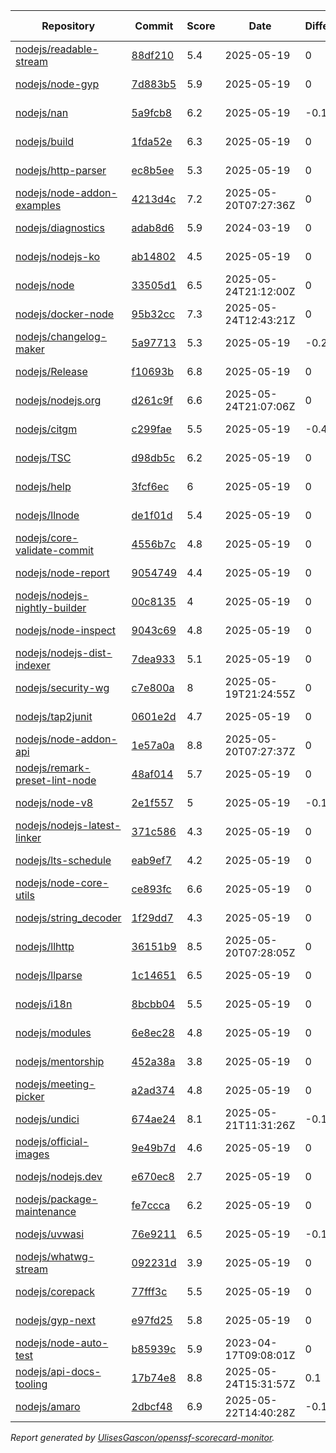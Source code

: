 <!-- OPENSSF-SCORECARD-MONITOR:START -->

| Repository | Commit | Score | Date | Difference | Report Link |
| -- | -- | -- | -- | -- | -- |
| [nodejs/readable-stream](https://github.com/nodejs/readable-stream) | [88df210](https://github.com/nodejs/readable-stream/commit/88df21041dc26c210fab3e074ab6bb681a604b8e) | 5.4 | 2025-05-19 | 0 | [Full Report](https://deps.dev/project/github/nodejs%2Freadable-stream) |
| [nodejs/node-gyp](https://github.com/nodejs/node-gyp) | [7d883b5](https://github.com/nodejs/node-gyp/commit/7d883b5cf4c26e76065201f85b0be36d5ebdcc0e) | 5.9 | 2025-05-19 | 0 | [Full Report](https://deps.dev/project/github/nodejs%2Fnode-gyp) |
| [nodejs/nan](https://github.com/nodejs/nan) | [5a9fcb8](https://github.com/nodejs/nan/commit/5a9fcb8f9db0a3de3f74f1fdacb5fe65f190307e) | 6.2 | 2025-05-19 | -0.1 | [Full Report](https://deps.dev/project/github/nodejs%2Fnan) |
| [nodejs/build](https://github.com/nodejs/build) | [1fda52e](https://github.com/nodejs/build/commit/1fda52eeea653288d7ab2db4a93f507e78d81052) | 6.3 | 2025-05-19 | 0 | [Full Report](https://deps.dev/project/github/nodejs%2Fbuild) |
| [nodejs/http-parser](https://github.com/nodejs/http-parser) | [ec8b5ee](https://github.com/nodejs/http-parser/commit/ec8b5ee63f0e51191ea43bb0c6eac7bfbff3141d) | 5.3 | 2025-05-19 | 0 | [Full Report](https://deps.dev/project/github/nodejs%2Fhttp-parser) |
| [nodejs/node-addon-examples](https://github.com/nodejs/node-addon-examples) | [4213d4c](https://github.com/nodejs/node-addon-examples/commit/4213d4c9d07996ae68629c67926251e117f8e52a) | 7.2 | 2025-05-20T07:27:36Z | 0 | [Full Report](https://deps.dev/project/github/nodejs%2Fnode-addon-examples) |
| [nodejs/diagnostics](https://github.com/nodejs/diagnostics) | [adab8d6](https://github.com/nodejs/diagnostics/commit/adab8d62aca9e47928570c29e7e5908a0f825039) | 5.9 | 2024-03-19 | 0 | [Full Report](https://deps.dev/project/github/nodejs%2Fdiagnostics) |
| [nodejs/nodejs-ko](https://github.com/nodejs/nodejs-ko) | [ab14802](https://github.com/nodejs/nodejs-ko/commit/ab14802dc2e7288bdc4353a24176dce2f4ba9dff) | 4.5 | 2025-05-19 | 0 | [Full Report](https://deps.dev/project/github/nodejs%2Fnodejs-ko) |
| [nodejs/node](https://github.com/nodejs/node) | [33505d1](https://github.com/nodejs/node/commit/33505d1bb0802e6848a07540a6fd6ad78870f441) | 6.5 | 2025-05-24T21:12:00Z | 0 | [Full Report](https://deps.dev/project/github/nodejs%2Fnode) |
| [nodejs/docker-node](https://github.com/nodejs/docker-node) | [95b32cc](https://github.com/nodejs/docker-node/commit/95b32cceccb1aca6c90dd1f2661946b1bba7b64b) | 7.3 | 2025-05-24T12:43:21Z | 0 | [Full Report](https://deps.dev/project/github/nodejs%2Fdocker-node) |
| [nodejs/changelog-maker](https://github.com/nodejs/changelog-maker) | [5a97713](https://github.com/nodejs/changelog-maker/commit/5a97713ef473bd39ea3dff1a022b674556c284b7) | 5.3 | 2025-05-19 | -0.2 | [Full Report](https://deps.dev/project/github/nodejs%2Fchangelog-maker) |
| [nodejs/Release](https://github.com/nodejs/Release) | [f10693b](https://github.com/nodejs/Release/commit/f10693b17b192f59d89511f733270819a3478c1a) | 6.8 | 2025-05-19 | 0 | [Full Report](https://deps.dev/project/github/nodejs%2Frelease) |
| [nodejs/nodejs.org](https://github.com/nodejs/nodejs.org) | [d261c9f](https://github.com/nodejs/nodejs.org/commit/d261c9f4942aac5f48e115669103b40f68bf9a01) | 6.6 | 2025-05-24T21:07:06Z | 0 | [Full Report](https://deps.dev/project/github/nodejs%2Fnodejs.org) |
| [nodejs/citgm](https://github.com/nodejs/citgm) | [c299fae](https://github.com/nodejs/citgm/commit/c299fae577ad328689ddf477310dfdd720f97e70) | 5.5 | 2025-05-19 | -0.4 | [Full Report](https://deps.dev/project/github/nodejs%2Fcitgm) |
| [nodejs/TSC](https://github.com/nodejs/TSC) | [d98db5c](https://github.com/nodejs/TSC/commit/d98db5c241f62cc9cf223e9166386d55273bc119) | 6.2 | 2025-05-19 | 0 | [Full Report](https://deps.dev/project/github/nodejs%2Ftsc) |
| [nodejs/help](https://github.com/nodejs/help) | [3fcf6ec](https://github.com/nodejs/help/commit/3fcf6ec5d53714dc242023757ca8927075c6aebb) | 6 | 2025-05-19 | 0 | [Full Report](https://deps.dev/project/github/nodejs%2Fhelp) |
| [nodejs/llnode](https://github.com/nodejs/llnode) | [de1f01d](https://github.com/nodejs/llnode/commit/de1f01d70a5c58111dd873d340f898023e4e8fe6) | 5.4 | 2025-05-19 | 0 | [Full Report](https://deps.dev/project/github/nodejs%2Fllnode) |
| [nodejs/core-validate-commit](https://github.com/nodejs/core-validate-commit) | [4556b7c](https://github.com/nodejs/core-validate-commit/commit/4556b7ced175f8802ef32a0cb1af273e9bab5c24) | 4.8 | 2025-05-19 | 0 | [Full Report](https://deps.dev/project/github/nodejs%2Fcore-validate-commit) |
| [nodejs/node-report](https://github.com/nodejs/node-report) | [9054749](https://github.com/nodejs/node-report/commit/90547492f5da29948b00a19b13490b2ebe2c0cd6) | 4.4 | 2025-05-19 | 0 | [Full Report](https://deps.dev/project/github/nodejs%2Fnode-report) |
| [nodejs/nodejs-nightly-builder](https://github.com/nodejs/nodejs-nightly-builder) | [00c8135](https://github.com/nodejs/nodejs-nightly-builder/commit/00c8135102b0e272ed1d8950845a5412cc9bc237) | 4 | 2025-05-19 | 0 | [Full Report](https://deps.dev/project/github/nodejs%2Fnodejs-nightly-builder) |
| [nodejs/node-inspect](https://github.com/nodejs/node-inspect) | [9043c69](https://github.com/nodejs/node-inspect/commit/9043c6986822cf499829c079f9a7debf0a95403f) | 4.8 | 2025-05-19 | 0 | [Full Report](https://deps.dev/project/github/nodejs%2Fnode-inspect) |
| [nodejs/nodejs-dist-indexer](https://github.com/nodejs/nodejs-dist-indexer) | [7dea933](https://github.com/nodejs/nodejs-dist-indexer/commit/7dea933b4d0cbff8e9c6d189271a1f2350a255a9) | 5.1 | 2025-05-19 | 0 | [Full Report](https://deps.dev/project/github/nodejs%2Fnodejs-dist-indexer) |
| [nodejs/security-wg](https://github.com/nodejs/security-wg) | [c7e800a](https://github.com/nodejs/security-wg/commit/c7e800a13042c91e685385076aa2620993fa31aa) | 8 | 2025-05-19T21:24:55Z | 0 | [Full Report](https://deps.dev/project/github/nodejs%2Fsecurity-wg) |
| [nodejs/tap2junit](https://github.com/nodejs/tap2junit) | [0601e2d](https://github.com/nodejs/tap2junit/commit/0601e2df056c9a6625eba78c627eab405d09caa8) | 4.7 | 2025-05-19 | 0 | [Full Report](https://deps.dev/project/github/nodejs%2Ftap2junit) |
| [nodejs/node-addon-api](https://github.com/nodejs/node-addon-api) | [1e57a0a](https://github.com/nodejs/node-addon-api/commit/1e57a0ae82786c320c784ec6b67f357c85733132) | 8.8 | 2025-05-20T07:27:37Z | 0 | [Full Report](https://deps.dev/project/github/nodejs%2Fnode-addon-api) |
| [nodejs/remark-preset-lint-node](https://github.com/nodejs/remark-preset-lint-node) | [48af014](https://github.com/nodejs/remark-preset-lint-node/commit/48af014f2c9b0e6cb97c2c3aa0309dc95aa20d35) | 5.7 | 2025-05-19 | 0 | [Full Report](https://deps.dev/project/github/nodejs%2Fremark-preset-lint-node) |
| [nodejs/node-v8](https://github.com/nodejs/node-v8) | [2e1f557](https://github.com/nodejs/node-v8/commit/2e1f557df07e5f89aaad4e0b2f60f1e6c4516251) | 5 | 2025-05-19 | -0.1 | [Full Report](https://deps.dev/project/github/nodejs%2Fnode-v8) |
| [nodejs/nodejs-latest-linker](https://github.com/nodejs/nodejs-latest-linker) | [371c586](https://github.com/nodejs/nodejs-latest-linker/commit/371c586c7b245689a97ef6f6757404a80c318f75) | 4.3 | 2025-05-19 | 0 | [Full Report](https://deps.dev/project/github/nodejs%2Fnodejs-latest-linker) |
| [nodejs/lts-schedule](https://github.com/nodejs/lts-schedule) | [eab9ef7](https://github.com/nodejs/lts-schedule/commit/eab9ef75103b4f2741f995d2eb69bb3e0f8ad135) | 4.2 | 2025-05-19 | 0 | [Full Report](https://deps.dev/project/github/nodejs%2Flts-schedule) |
| [nodejs/node-core-utils](https://github.com/nodejs/node-core-utils) | [ce893fc](https://github.com/nodejs/node-core-utils/commit/ce893fc1f2048ab67547f60ddf00739fa7dca963) | 6.6 | 2025-05-19 | 0 | [Full Report](https://deps.dev/project/github/nodejs%2Fnode-core-utils) |
| [nodejs/string_decoder](https://github.com/nodejs/string_decoder) | [1f29dd7](https://github.com/nodejs/string_decoder/commit/1f29dd715a6c829da89e869af7dafc231c20ed9f) | 4.3 | 2025-05-19 | 0 | [Full Report](https://deps.dev/project/github/nodejs%2Fstring_decoder) |
| [nodejs/llhttp](https://github.com/nodejs/llhttp) | [36151b9](https://github.com/nodejs/llhttp/commit/36151b9a7d6320072e24e472a769a5e09f9e969d) | 8.5 | 2025-05-20T07:28:05Z | 0 | [Full Report](https://deps.dev/project/github/nodejs%2Fllhttp) |
| [nodejs/llparse](https://github.com/nodejs/llparse) | [1c14651](https://github.com/nodejs/llparse/commit/1c1465134945630c5b91c847f37b661cb3a617b7) | 6.5 | 2025-05-19 | 0 | [Full Report](https://deps.dev/project/github/nodejs%2Fllparse) |
| [nodejs/i18n](https://github.com/nodejs/i18n) | [8bcbb04](https://github.com/nodejs/i18n/commit/8bcbb04a212b5ea65ba362407d1c65a3aaefc392) | 5.5 | 2025-05-19 | 0 | [Full Report](https://deps.dev/project/github/nodejs%2Fi18n) |
| [nodejs/modules](https://github.com/nodejs/modules) | [6e8ec28](https://github.com/nodejs/modules/commit/6e8ec28d20993ed8a7815c82255471ac628f2c3d) | 4.8 | 2025-05-19 | 0 | [Full Report](https://deps.dev/project/github/nodejs%2Fmodules) |
| [nodejs/mentorship](https://github.com/nodejs/mentorship) | [452a38a](https://github.com/nodejs/mentorship/commit/452a38aec26bb4d9256b2dcde79c51ffd44cd2b7) | 3.8 | 2025-05-19 | 0 | [Full Report](https://deps.dev/project/github/nodejs%2Fmentorship) |
| [nodejs/meeting-picker](https://github.com/nodejs/meeting-picker) | [a2ad374](https://github.com/nodejs/meeting-picker/commit/a2ad374b844dffc54986b48c5e9bd53544046e21) | 4.8 | 2025-05-19 | 0 | [Full Report](https://deps.dev/project/github/nodejs%2Fmeeting-picker) |
| [nodejs/undici](https://github.com/nodejs/undici) | [674ae24](https://github.com/nodejs/undici/commit/674ae24d6e61a3ef62b4b3e8677fcae52c0fa068) | 8.1 | 2025-05-21T11:31:26Z | -0.1 | [Full Report](https://deps.dev/project/github/nodejs%2Fundici) |
| [nodejs/official-images](https://github.com/nodejs/official-images) | [9e49b7d](https://github.com/nodejs/official-images/commit/9e49b7d2201238df6457a446a2573cd2fc7fa189) | 4.6 | 2025-05-19 | 0 | [Full Report](https://deps.dev/project/github/nodejs%2Fofficial-images) |
| [nodejs/nodejs.dev](https://github.com/nodejs/nodejs.dev) | [e670ec8](https://github.com/nodejs/nodejs.dev/commit/e670ec88c82119ed3141d97e24a2e98630a304c9) | 2.7 | 2025-05-19 | 0 | [Full Report](https://deps.dev/project/github/nodejs%2Fnodejs.dev) |
| [nodejs/package-maintenance](https://github.com/nodejs/package-maintenance) | [fe7ccca](https://github.com/nodejs/package-maintenance/commit/fe7cccac6f9a8e0628cb3fe0173c6822240e5eb8) | 6.2 | 2025-05-19 | 0 | [Full Report](https://deps.dev/project/github/nodejs%2Fpackage-maintenance) |
| [nodejs/uvwasi](https://github.com/nodejs/uvwasi) | [76e9211](https://github.com/nodejs/uvwasi/commit/76e921107fadd7c381690aa4749261f5a82add19) | 6.5 | 2025-05-19 | -0.1 | [Full Report](https://deps.dev/project/github/nodejs%2Fuvwasi) |
| [nodejs/whatwg-stream](https://github.com/nodejs/whatwg-stream) | [092231d](https://github.com/nodejs/whatwg-stream/commit/092231da3ade919daef9b23ea4e0ed7c9a7dea80) | 3.9 | 2025-05-19 | 0 | [Full Report](https://deps.dev/project/github/nodejs%2Fwhatwg-stream) |
| [nodejs/corepack](https://github.com/nodejs/corepack) | [77fff3c](https://github.com/nodejs/corepack/commit/77fff3c1f3b99c19dcf89cab736d8fb5f1ef85d9) | 5.5 | 2025-05-19 | 0 | [Full Report](https://deps.dev/project/github/nodejs%2Fcorepack) |
| [nodejs/gyp-next](https://github.com/nodejs/gyp-next) | [e97fd25](https://github.com/nodejs/gyp-next/commit/e97fd2509a6fb6452eab5e9b17f4cae3fc49f25e) | 5.8 | 2025-05-19 | 0 | [Full Report](https://deps.dev/project/github/nodejs%2Fgyp-next) |
| [nodejs/node-auto-test](https://github.com/nodejs/node-auto-test) | [b85939c](https://github.com/nodejs/node-auto-test/commit/b85939c0dc88670c1d3fbed36b5aba01e2c3f4c7) | 5.9 | 2023-04-17T09:08:01Z | 0 | [Full Report](https://deps.dev/project/github/nodejs%2Fnode-auto-test) |
| [nodejs/api-docs-tooling](https://github.com/nodejs/api-docs-tooling) | [17b74e8](https://github.com/nodejs/api-docs-tooling/commit/17b74e845237c2c5e56b0bd165839ddbf82a89bb) | 8.8 | 2025-05-24T15:31:57Z | 0.1 | [Full Report](https://deps.dev/project/github/nodejs%2Fapi-docs-tooling) |
| [nodejs/amaro](https://github.com/nodejs/amaro) | [2dbcf48](https://github.com/nodejs/amaro/commit/2dbcf489c56128611e213689e947115ee576050d) | 6.9 | 2025-05-22T14:40:28Z | -0.1 | [Full Report](https://deps.dev/project/github/nodejs%2Famaro) |

_Report generated by [UlisesGascon/openssf-scorecard-monitor](https://github.com/UlisesGascon/openssf-scorecard-monitor)._
<!-- OPENSSF-SCORECARD-MONITOR:END -->